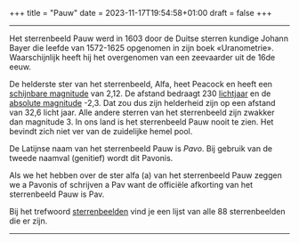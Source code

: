 +++
title = "Pauw"
date = 2023-11-17T19:54:58+01:00
draft = false
+++

---
Het sterrenbeeld Pauw werd in 1603 door de Duitse sterren kundige Johann
Bayer die leefde van 1572-1625 opgenomen in zijn boek «Uranometrie».
Waarschijnlijk heeft hij het overgenomen van een zeevaarder uit de 16de
eeuw.

De helderste ster van het sterrenbeeld, Alfa, heet Peacock en heeft een
[schijnbare magnitude](/encyclopedie/magnitude) van 2,12. De afstand
bedraagt 230 [lichtjaar](/encyclopedie/lichtjaar) en de [absolute magnitude](/encyclopedie/absolute) -2,3. Dat zou dus zijn helderheid zijn
op een afstand van 32,6 licht jaar. Alle andere sterren van het
sterrenbeeld zijn zwakker dan magnitude 3. In ons land is het
sterrenbeeld Pauw nooit te zien. Het bevindt zich niet ver van de
zuidelijke hemel pool.

De Latijnse naam van het sterrenbeeld Pauw is *Pavo*. Bij gebruik van de
tweede naamval (genitief) wordt dit Pavonis.

Als we het hebben over de ster alfa (a) van het sterrenbeeld Pauw zeggen
we a Pavonis of schrijven a Pav want de officiële afkorting van het
sterrenbeeld Pauw is Pav.

Bij het trefwoord [sterrenbeelden](/encyclopedie/sterrenbeeld) vind je een
lijst van alle 88 sterrenbeelden die er zijn.

---
